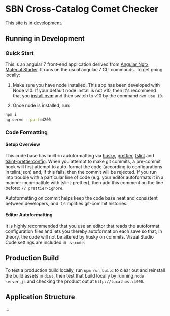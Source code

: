 # SBN Cross-Catalog Comet Checker

This site is in development.

## Running in Development

### Quick Start

This is an angular 7 front-end application derived from [Angular Ngrx Material Starter](https://github.com/tomastrajan/angular-ngrx-material-starter). It runs on the usual angular-7 CLI commands. To get going locally:

1. Make sure you have node installed. This app has been developed with Node v10. If your default node install is not v10, then it's recommend that you [install nvm]() and then switch to v10 by the command `nvm use 10`.

2. Once node is installed, run:

```bash
npm i
ng serve --port=4200
```

### Code Formatting

#### Setup Overview

This code base has built-in autoformatting via [husky](https://www.npmjs.com/package/husky), [prettier](), [tslint]() and [tslint-prettierconfig](). When you attempt to make git commits, a pre-commit hook will first attempt to auto-format the code (according to configurations in tslint.json) and, if this fails, then the commit will be rejected. If you run into trouble with a particular line of code (e.g. your editor autoformats it in a manner incompatible with tslint-prettier), then add this comment on the line before: `// prettier-ignore`.

Autoformatting on commit helps keep the code base neat and consistent between developers, and it simplifies git-commit histories.

#### Editor Autoformatting

It is highly recommended that you use an editor that reads the autoformat configuration files and lets you thereby autoformat on each save so that, in theory, the code will not be altered by husky on commits. Visual Studio Code settings are included in `.vscode`.

## Production Build

To test a production build locally, run `npm run build` to clear out and reinstall the build assets in `dist`, then test that build locally by running `node server.js` and checking the product out at `http://localhost:4000`.

## Application Structure

...
